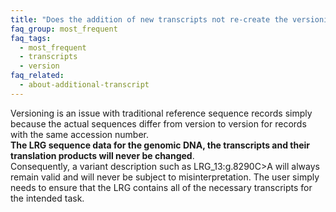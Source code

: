 ```yaml
---
title: "Does the addition of new transcripts not re-create the versioning problem?"
faq_group: most_frequent
faq_tags:
  - most_frequent
  - transcripts
  - version
faq_related:
  - about-additional-transcript
---
```


Versioning is an issue with traditional reference sequence records simply because the actual sequences differ from version to version for records with the same accession number.  
**The LRG sequence data for the genomic DNA, the transcripts and their translation products will never be changed**.  
Consequently, a variant description such as LRG_13:g.8290C>A will always remain valid and will never be subject to misinterpretation. The user simply needs to ensure that the LRG contains all of the necessary transcripts for the intended task.
